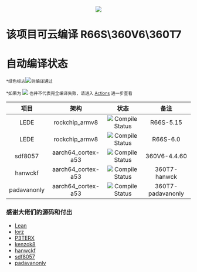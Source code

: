 <h1 align="center"> <a href="https://sunguoqi.com/"> <img src="https://readme-typing-svg.herokuapp.com/?lines=欢迎使用！&center=true&size=27"> </a> </h1>


# 该项目可云编译 R66S\360V6\360T7

# 自动编译状态

<small>*绿色标志![](https://img.shields.io/badge/-passing-brightgreen)则编译通过</small>

<small>*如果为 ![](https://img.shields.io/badge/-falling-red) 也并不代表完全编译失败，请进入 [Actions](https://github.com/hkk666/OpenWrt-Actions/actions) 进一步查看</small>

|项目|架构|状态|备注|
|:-:|:-:|:-:|:-:|
|LEDE|rockchip_armv8|![Compile Status](https://img.shields.io/github/workflow/status/hkk666/OpenWrt-Actions/R66S-5.15?label=)|R66S-5.15|
|LEDE|rockchip_armv8|![Compile Status](https://img.shields.io/github/workflow/status/hkk666/OpenWrt-Actions/R66S-6.0?label=)|R66S-6.0|
|sdf8057|aarch64_cortex-a53|![Compile Status](https://img.shields.io/github/workflow/status/hkk666/OpenWrt-Actions/360V6?label=)|360V6-4.4.60|
|hanwckf|aarch64_cortex-a53|![Compile Status](https://img.shields.io/github/workflow/status/hkk666/OpenWrt-Actions/360T7-hanwckf?label=)|360T7-hanwck|
|padavanonly|aarch64_cortex-a53|![Compile Status](https://img.shields.io/github/workflow/status/hkk666/OpenWrt-Actions/360T7-immortalwrt?label=)|360T7-padavanonly|

### 感谢大佬们的源码和付出 

- [Lean](https://github.com/coolsnowwolf/lede)
- [lorz](https://github.com/1orz/My-action)
- [P3TERX](https://github.com/P3TERX/Actions-OpenWrt)
- [kenzok8](https://github.com/kenzok8/openwrt-packages)
- [hanwckf](https://github.com/hanwckf/immortalwrt-mt798x)
- [sdf8057](https://github.com/sdf8057)
- [padavanonly](https://github.com/padavanonly/immortalwrtARM)
